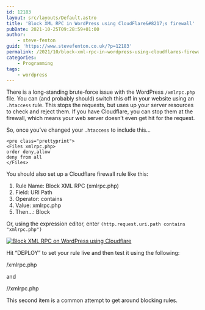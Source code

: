 ```yaml
---
id: 12183
layout: src/layouts/Default.astro
title: 'Block XML RPC in WordPress using CloudFlare&#8217;s firewall'
pubDate: 2021-10-25T09:28:59+01:00
author:
    - steve-fenton
guid: 'https://www.stevefenton.co.uk/?p=12183'
permalink: /2021/10/block-xml-rpc-in-wordpress-using-cloudflares-firewall/
categories:
    - Programming
tags:
    - wordpress
---
```


There is a long-standing brute-force issue with the WordPress `/xmlrpc.php` file. You can (and probably should) switch this off in your website using an `.htaccess` rule. This stops the requests, but uses up your server resources to check and reject them. If you have Cloudflare, you can stop them at the firewall, which means your web server doesn’t even get hit for the request.

So, once you’ve changed your `.htaccess` to include this…

```
<pre class="prettyprint">
<Files xmlrpc.php>
order deny,allow
deny from all
</Files>
```

You should also set up a Cloudflare firewall rule like this:

1. Rule Name: Block XML RPC (xmlrpc.php)
2. Field: URI Path
3. Operator: contains
4. Value: xmlrpc.php
5. Then…: Block

Or, using the expression editor, enter `(http.request.uri.path contains "xmlrpc.php")`

[![Block XML RPC on WordPress using Cloudflare](https://www.stevefenton.co.uk/wp-content/uploads/2021/10/block-xmlrpc-on-cloudflare-400x306.jpg)](https://www.stevefenton.co.uk/2021/10/block-xml-rpc-in-wordpress-using-cloudflares-firewall/block-xmlrpc-on-cloudflare/)

Hit “DEPLOY” to set your rule live and then test it using the following:

<yourwebsite>/xmlrpc.php</yourwebsite>

and

<yourwebsite>//xmlrpc.php</yourwebsite>

This second item is a common attempt to get around blocking rules.